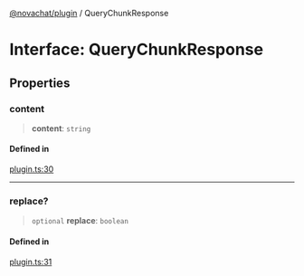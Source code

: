 [@novachat/plugin](../packages.md) / QueryChunkResponse

# Interface: QueryChunkResponse

## Properties

### content

> **content**: `string`

#### Defined in

[plugin.ts:30](https://github.com/rxliuli/novachat/blob/97dc804dd6578dc1784dfce501bf1d3c196c6da2/packages/plugin/src/plugin.ts#L30)

***

### replace?

> `optional` **replace**: `boolean`

#### Defined in

[plugin.ts:31](https://github.com/rxliuli/novachat/blob/97dc804dd6578dc1784dfce501bf1d3c196c6da2/packages/plugin/src/plugin.ts#L31)
